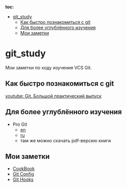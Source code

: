 **toc:**
<!--ts-->
* [git_study](./README.md#git_study)
   * [Как быстро познакомиться с git](./README.md#как-быстро-познакомиться-с-git)
   * [Для более углублённого изучения](./README.md#для-более-углублённого-изучения)
   * [Мои заметки](./README.md#мои-заметки)

<!-- Added by: yuliy.ayvazyan, at: Mon May  3 16:42:11 MSK 2021 -->

<!--te-->

# git_study
Мои заметки по ходу изучения VCS Git.

## Как быстро познакомиться с git
[youtube: Git. Большой практический выпуск](https://www.youtube.com/watch?v=SEvR78OhGtw)

## Для более углублённого изучения
  * Pro Git
    * [en](https://git-scm.com/book/en/v2)
    * [ru](https://git-scm.com/book/ru/v2)
    * там же можно скачать pdf-версию книги

## Мои заметки
  * [CookBook](./cookbook.md)
  * [Git Config](./config.md)
  * [Git Hooks](./hooks.md)
